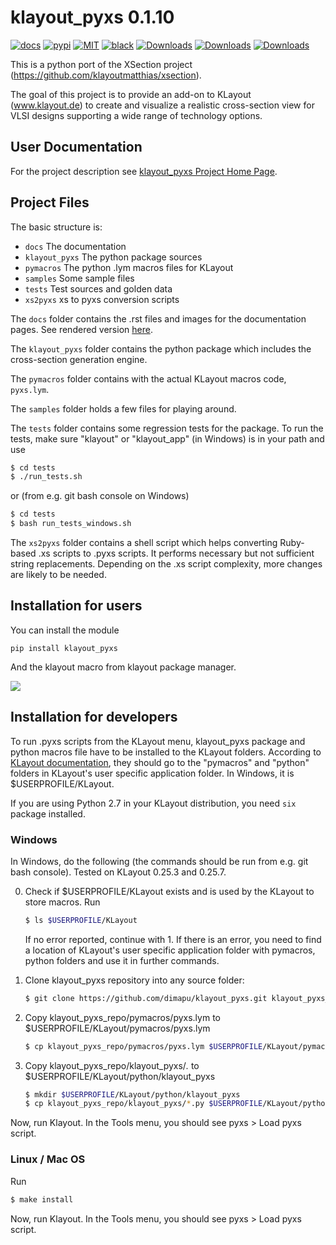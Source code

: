 # klayout_pyxs 0.1.10

[![docs](https://github.com/gdsfactory/klayout_pyxs/actions/workflows/pages.yml/badge.svg)](https://gdsfactory.github.io/klayout_pyxs/)
[![pypi](https://img.shields.io/pypi/v/klayout_pyxs)](https://pypi.org/project/klayout_pyxs/)
[![MIT](https://img.shields.io/github/license/gdsfactory/gdsfactory)](https://choosealicense.com/licenses/mit/)
[![black](https://img.shields.io/badge/code%20style-black-000000.svg)](https://github.com/psf/black)
[![Downloads](https://pepy.tech/badge/klayout_pyxs)](https://pepy.tech/project/klayout_pyxs)
[![Downloads](https://pepy.tech/badge/klayout_pyxs/month)](https://pepy.tech/project/klayout_pyxs)
[![Downloads](https://pepy.tech/badge/klayout_pyxs/week)](https://pepy.tech/project/klayout_pyxs)

This is a python port of the XSection project
(https://github.com/klayoutmatthias/xsection).

The goal of this project is to provide an add-on to KLayout (www.klayout.de) to
create and visualize a realistic cross-section view for VLSI designs
supporting a wide range of technology options.

## User Documentation

For the project description see [klayout_pyxs Project Home Page](https://gdsfactory.github.io/klayout_pyxs).


## Project Files

The basic structure is:

 * `docs` The documentation
 * `klayout_pyxs` The python package sources
 * `pymacros` The python .lym macros files for KLayout
 * `samples` Some sample files
 * `tests` Test sources and golden data
 * `xs2pyxs` xs to pyxs conversion scripts

The `docs` folder contains the .rst files and images for the documentation
pages. See rendered version [here](https://klayout-pyxs.readthedocs.io/en/latest).

The `klayout_pyxs` folder contains the python package which includes
the cross-section generation engine.

The `pymacros` folder contains with the actual KLayout macros code,
`pyxs.lym`.

The `samples` folder holds a few files for playing around.

The `tests` folder contains some regression tests for the package.
To run the tests, make sure "klayout" or "klayout_app" (in Windows)
is in your path and use

```sh
$ cd tests
$ ./run_tests.sh
```

or (from e.g. git bash console on Windows)

```bash
$ cd tests
$ bash run_tests_windows.sh
```

The `xs2pyxs` folder contains a shell script which helps converting
Ruby-based .xs scripts to .pyxs scripts. It performs necessary but not
sufficient string replacements. Depending on the .xs script complexity,
more changes are likely to be needed.


## Installation for users

You can install the module

```
pip install klayout_pyxs
```

And the klayout macro from klayout package manager.

![](https://i.imgur.com/0e1vAqW.png)

## Installation for developers

To run .pyxs scripts from the KLayout menu, klayout_pyxs package and
python macros file have to be installed to the KLayout folders.
According to [KLayout documentation](https://www.klayout.de/doc-qt4/about/macro_editor.html),
they should go to the "pymacros" and "python" folders in KLayout's user
specific application folder. In Windows, it is $USERPROFILE/KLayout.

If you are using Python 2.7 in your KLayout distribution, you need
`six` package installed.

### Windows

In Windows, do the following (the commands should be run from e.g.
git bash console). Tested on KLayout 0.25.3 and 0.25.7.

0. Check if $USERPROFILE/KLayout exists and is used by the KLayout to
store macros. Run

    ```bash
    $ ls $USERPROFILE/KLayout
    ```

    If no error reported, continue with 1. If there is an error, you need to
    find a location of KLayout's user specific application folder
    with pymacros, python folders and use it in further commands.

1. Clone klayout_pyxs repository into any source folder:

    ```bash
    $ git clone https://github.com/dimapu/klayout_pyxs.git klayout_pyxs_repo
    ```

2. Copy klayout_pyxs_repo/pymacros/pyxs.lym to $USERPROFILE/KLayout/pymacros/pyxs.lym

    ```bash
    $ cp klayout_pyxs_repo/pymacros/pyxs.lym $USERPROFILE/KLayout/pymacros/pyxs.lym
    ```

3. Copy klayout_pyxs_repo/klayout_pyxs/*.* to $USERPROFILE/KLayout/python/klayout_pyxs

    ```bash
    $ mkdir $USERPROFILE/KLayout/python/klayout_pyxs
    $ cp klayout_pyxs_repo/klayout_pyxs/*.py $USERPROFILE/KLayout/python/klayout_pyxs
    ```

Now, run Klayout. In the Tools menu, you should see pyxs > Load pyxs script.

### Linux / Mac OS

Run

```bash
$ make install
```

Now, run Klayout. In the Tools menu, you should see pyxs > Load pyxs script.
